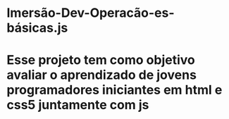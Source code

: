 # Imersão-Dev-Operacão-es-básicas.js
# Esse projeto tem como objetivo avaliar o aprendizado de jovens programadores iniciantes em html e css5 juntamente com js

